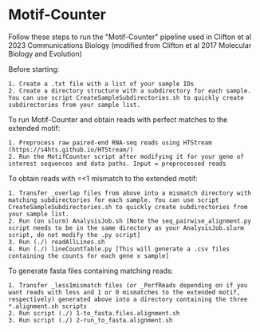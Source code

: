# Motif-Counter 
Follow these steps to run the "Motif-Counter" pipeline used in Clifton et al 2023 Communications Biology (modified from Clifton et al 2017 Molecular Biology and Evolution)

Before starting:
    
    1. Create a .txt file with a list of your sample IDs
    2. Create a directory structure with a subdirectory for each sample. You can use script CreateSampleSubdirectories.sh to quickly create subdirectories from your sample list.

To run Motif-Counter and obtain reads with perfect matches to the extended motif:

    1. Preprocess raw paired-end RNA-seq reads using HTStream (https://s4hts.github.io/HTStream/)
    2. Run the MotifCounter script after modifying it for your gene of interest sequences and data paths. Input = preprocessed reads

To obtain reads with =<1 mismatch to the extended motif:

    1. Transfer _overlap files from above into a mismatch directory with matching subdirectories for each sample. You can use script CreateSampleSubdirectories.sh to quickly create subdirectories from your sample list.
    2. Run (on slurm) AnalysisJob.sh [Note the seq_pairwise_alignment.py script needs to be in the same directory as your AnalysisJob.slurm script, do not modify the .py script]
    3. Run (./) readAllLines.sh
    4. Run (./) lineCountTable.py [This will generate a .csv files containing the counts for each gene x sample]

To generate fasta files containing matching reads:

    1. Transfer _less1mismatch files (or _PerfReads depending on if you want reads with less and 1 or 0 mismatches to the extended motif, respectively) generated above into a directory containing the three *.alignment.sh scripts
    2. Run script (./) 1-to_fasta.files.alignment.sh
    3. Run script (./) 2-run_to_fasta.alignment.sh
